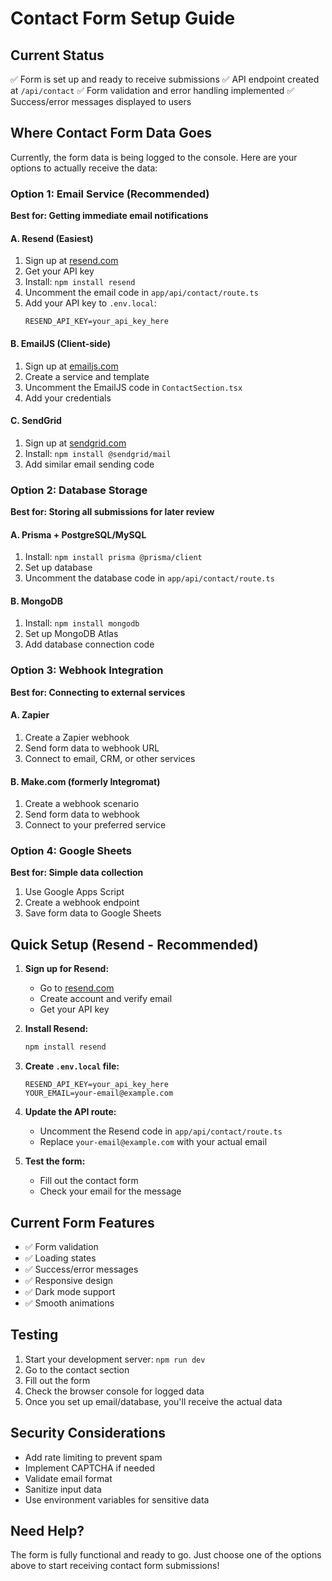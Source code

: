 # Contact Form Setup Guide

## Current Status
✅ Form is set up and ready to receive submissions
✅ API endpoint created at `/api/contact`
✅ Form validation and error handling implemented
✅ Success/error messages displayed to users

## Where Contact Form Data Goes

Currently, the form data is being logged to the console. Here are your options to actually receive the data:

### Option 1: Email Service (Recommended)
**Best for: Getting immediate email notifications**

#### A. Resend (Easiest)
1. Sign up at [resend.com](https://resend.com)
2. Get your API key
3. Install: `npm install resend`
4. Uncomment the email code in `app/api/contact/route.ts`
5. Add your API key to `.env.local`:
   ```
   RESEND_API_KEY=your_api_key_here
   ```

#### B. EmailJS (Client-side)
1. Sign up at [emailjs.com](https://emailjs.com)
2. Create a service and template
3. Uncomment the EmailJS code in `ContactSection.tsx`
4. Add your credentials

#### C. SendGrid
1. Sign up at [sendgrid.com](https://sendgrid.com)
2. Install: `npm install @sendgrid/mail`
3. Add similar email sending code

### Option 2: Database Storage
**Best for: Storing all submissions for later review**

#### A. Prisma + PostgreSQL/MySQL
1. Install: `npm install prisma @prisma/client`
2. Set up database
3. Uncomment the database code in `app/api/contact/route.ts`

#### B. MongoDB
1. Install: `npm install mongodb`
2. Set up MongoDB Atlas
3. Add database connection code

### Option 3: Webhook Integration
**Best for: Connecting to external services**

#### A. Zapier
1. Create a Zapier webhook
2. Send form data to webhook URL
3. Connect to email, CRM, or other services

#### B. Make.com (formerly Integromat)
1. Create a webhook scenario
2. Send form data to webhook
3. Connect to your preferred service

### Option 4: Google Sheets
**Best for: Simple data collection**

1. Use Google Apps Script
2. Create a webhook endpoint
3. Save form data to Google Sheets

## Quick Setup (Resend - Recommended)

1. **Sign up for Resend:**
   - Go to [resend.com](https://resend.com)
   - Create account and verify email
   - Get your API key

2. **Install Resend:**
   ```bash
   npm install resend
   ```

3. **Create `.env.local` file:**
   ```
   RESEND_API_KEY=your_api_key_here
   YOUR_EMAIL=your-email@example.com
   ```

4. **Update the API route:**
   - Uncomment the Resend code in `app/api/contact/route.ts`
   - Replace `your-email@example.com` with your actual email

5. **Test the form:**
   - Fill out the contact form
   - Check your email for the message

## Current Form Features

- ✅ Form validation
- ✅ Loading states
- ✅ Success/error messages
- ✅ Responsive design
- ✅ Dark mode support
- ✅ Smooth animations

## Testing

1. Start your development server: `npm run dev`
2. Go to the contact section
3. Fill out the form
4. Check the browser console for logged data
5. Once you set up email/database, you'll receive the actual data

## Security Considerations

- Add rate limiting to prevent spam
- Implement CAPTCHA if needed
- Validate email format
- Sanitize input data
- Use environment variables for sensitive data

## Need Help?

The form is fully functional and ready to go. Just choose one of the options above to start receiving contact form submissions!
